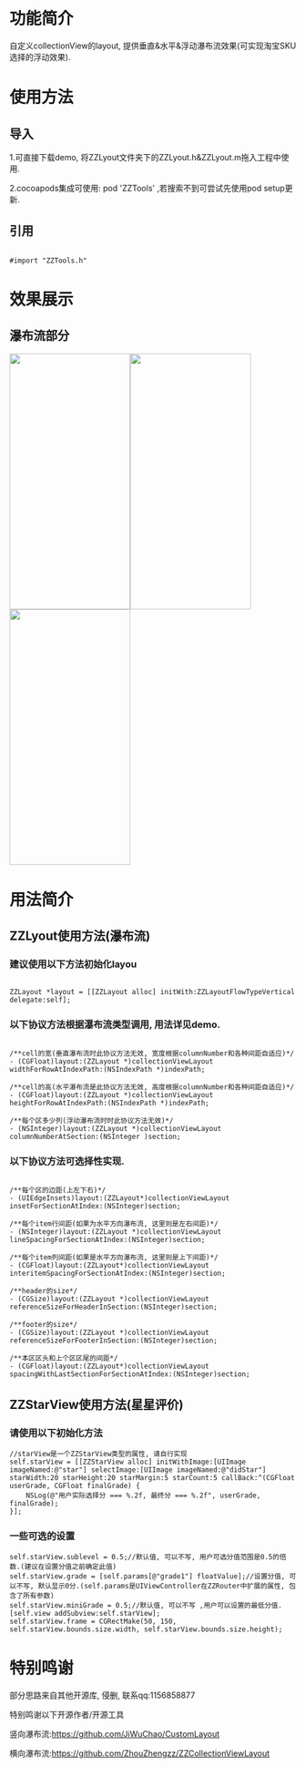 # 功能简介
自定义collectionView的layout, 提供垂直&amp;水平&amp;浮动瀑布流效果(可实现淘宝SKU选择的浮动效果).

# 使用方法

## 导入
1.可直接下载demo, 将ZZLyout文件夹下的ZZLyout.h&ZZLyout.m拖入工程中使用.

2.cocoapods集成可使用: pod 'ZZTools' ,若搜索不到可尝试先使用pod setup更新.

## 引用
```

#import "ZZTools.h"

```

# 效果展示

## 瀑布流部分

<img src="https://github.com/iOS-ZZ/ZZResources/blob/master/ZZResources/ZZLayout/%E5%9E%82%E7%9B%B4.gif" width="212" height="449"><img src="https://github.com/iOS-ZZ/ZZResources/blob/master/ZZResources/ZZLayout/%E6%B5%AE%E5%8A%A8.gif" width="212" height="449"><img src="https://github.com/iOS-ZZ/ZZResources/blob/master/ZZResources/ZZLayout/%E6%B0%B4%E5%B9%B3.gif" width="212" height="449">

# 用法简介

## ZZLyout使用方法(瀑布流)

### 建议使用以下方法初始化layou

```

ZZLayout *layout = [[ZZLayout alloc] initWith:ZZLayoutFlowTypeVertical delegate:self];

```

### 以下协议方法根据瀑布流类型调用, 用法详见demo.
```

/**cell的宽(垂直瀑布流时此协议方法无效, 宽度根据columnNumber和各种间距自适应)*/
- (CGFloat)layout:(ZZLayout *)collectionViewLayout widthForRowAtIndexPath:(NSIndexPath *)indexPath;

/**cell的高(水平瀑布流是此协议方法无效, 高度根据columnNumber和各种间距自适应)*/
- (CGFloat)layout:(ZZLayout *)collectionViewLayout heightForRowAtIndexPath:(NSIndexPath *)indexPath;

/**每个区多少列(浮动瀑布流时时此协议方法无效)*/
- (NSInteger)layout:(ZZLayout *)collectionViewLayout columnNumberAtSection:(NSInteger )section;

```

### 以下协议方法可选择性实现.
```

/**每个区的边距(上左下右)*/
- (UIEdgeInsets)layout:(ZZLayout*)collectionViewLayout insetForSectionAtIndex:(NSInteger)section;

/**每个item行间距(如果为水平方向瀑布流, 这里则是左右间距)*/
- (NSInteger)layout:(ZZLayout *)collectionViewLayout lineSpacingForSectionAtIndex:(NSInteger)section;

/**每个item列间距(如果是水平方向瀑布流, 这里则是上下间距)*/
- (CGFloat)layout:(ZZLayout*)collectionViewLayout interitemSpacingForSectionAtIndex:(NSInteger)section;

/**header的size*/
- (CGSize)layout:(ZZLayout *)collectionViewLayout referenceSizeForHeaderInSection:(NSInteger)section;

/**footer的size*/
- (CGSize)layout:(ZZLayout *)collectionViewLayout referenceSizeForFooterInSection:(NSInteger)section;

/**本区区头和上个区区尾的间距*/
- (CGFloat)layout:(ZZLayout*)collectionViewLayout spacingWithLastSectionForSectionAtIndex:(NSInteger)section;

```

## ZZStarView使用方法(星星评价)

### 请使用以下初始化方法
```
//starView是一个ZZStarView类型的属性, 请自行实现
self.starView = [[ZZStarView alloc] initWithImage:[UIImage imageNamed:@"star"] selectImage:[UIImage imageNamed:@"didStar"] starWidth:20 starHeight:20 starMargin:5 starCount:5 callBack:^(CGFloat userGrade, CGFloat finalGrade) {
    NSLog(@"用户实际选择分 === %.2f, 最终分 === %.2f", userGrade, finalGrade);
}];
```

### 一些可选的设置
```
self.starView.sublevel = 0.5;//默认值, 可以不写, 用户可选分值范围是0.5的倍数.(建议在设置分值之前确定此值)
self.starView.grade = [self.params[@"grade1"] floatValue];//设置分值, 可以不写, 默认显示0分.(self.params是UIViewController在ZZRouter中扩展的属性, 包含了所有参数)
self.starView.miniGrade = 0.5;//默认值, 可以不写 ,用户可以设置的最低分值.
[self.view addSubview:self.starView];
self.starView.frame = CGRectMake(50, 150, self.starView.bounds.size.width, self.starView.bounds.size.height);
```

# 特别鸣谢

部分思路来自其他开源库, 侵删, 联系qq:1156858877

特别鸣谢以下开源作者/开源工具

竖向瀑布流:https://github.com/JiWuChao/CustomLayout

横向瀑布流:https://github.com/ZhouZhengzz/ZZCollectionViewLayout

